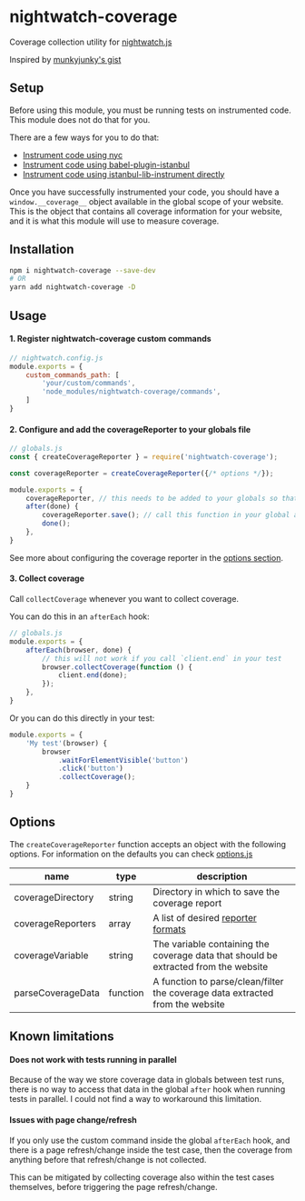 # nightwatch-coverage

Coverage collection utility for [nightwatch.js](https://nightwatchjs.org/)

Inspired by [munkyjunky's gist](https://gist.github.com/munkyjunky/7c55bafa2f11ba4c72d79a5ef314127b)

## Setup

Before using this module, you must be running tests on instrumented code. This module does not do that for you.

There are a few ways for you to do that:
- [Instrument code using nyc](https://github.com/istanbuljs/nyc/blob/master/docs/instrument.md)
- [Instrument code using babel-plugin-istanbul](https://github.com/istanbuljs/babel-plugin-istanbul)
- [Instrument code using istanbul-lib-instrument directly](https://www.npmjs.com/package/istanbul-lib-instrument)

Once you have successfully instrumented your code, you should have a `window.__coverage__` object available in the global scope of your website. This is the object that contains all coverage information for your website, and it is what this module will use to measure coverage.

## Installation

```bash
npm i nightwatch-coverage --save-dev
# OR
yarn add nightwatch-coverage -D
```

## Usage

#### 1. Register nightwatch-coverage custom commands

```js
// nightwatch.config.js
module.exports = {
    custom_commands_path: [
        'your/custom/commands',
        'node_modules/nightwatch-coverage/commands',
    ]
}
```

#### 2. Configure and add the coverageReporter to your globals file

```js
// globals.js
const { createCoverageReporter } = require('nightwatch-coverage');

const coverageReporter = createCoverageReporter({/* options */});

module.exports = {
    coverageReporter, // this needs to be added to your globals so that the custom command can access it
    after(done) {
        coverageReporter.save(); // call this function in your global after hook 
        done();
    },
}
```

See more about configuring the coverage reporter in the [options section](#options).

#### 3. Collect coverage

Call `collectCoverage` whenever you want to collect coverage.

You can do this in an `afterEach` hook:

```js
// globals.js
module.exports = {
    afterEach(browser, done) {
        // this will not work if you call `client.end` in your test
        browser.collectCoverage(function () {
            client.end(done);
        });
    },
}
```

Or you can do this directly in your test:

```js
module.exports = {
    'My test'(browser) {
        browser
            .waitForElementVisible('button')
            .click('button')
            .collectCoverage();
    }
}
```

## Options

The `createCoverageReporter` function accepts an object with the following options. For information on the defaults you can check [options.js](/options.js)

| name | type | description |
| - | - | - |
| coverageDirectory | string | Directory in which to save the coverage report |
| coverageReporters | array | A list of desired [reporter formats](https://istanbul.js.org/docs/advanced/alternative-reporters/) |
| coverageVariable | string | The variable containing the coverage data that should be extracted from the website |
| parseCoverageData | function | A function to parse/clean/filter the coverage data extracted from the website |

## Known limitations

#### Does not work with tests running in parallel

Because of the way we store coverage data in globals between test runs, there is no way to access that data in the global `after` hook when running tests in parallel. I could not find a way to workaround this limitation.

#### Issues with page change/refresh

If you only use the custom command inside the global `afterEach` hook, and there is a page refresh/change inside the test case, then the coverage from anything before that refresh/change is not collected.

This can be mitigated by collecting coverage also within the test cases themselves, before triggering the page refresh/change.
